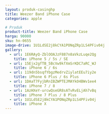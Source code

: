 ```yaml
---
layout: produk-casinghp
title: Weezer Band iPhone Case
categories: apple

# Produk
product-title: Weezer Band iPhone Case
harga: 90000
sku: hn-0655
image-drive: 1U1LdSE2j8kCYA1PONqZRp1LS4PFiv04j
gallery:
  - url: 1E6RAyQ-ZblOOAJzF887n8aVkzLuqe2Qg
    title: iPhone 5 / 5s / SE
  - url: 15Ejx2gfTB_5BcVw9kfXmSrKDC7aRC_WJ
    title: iPhone 6 / 6s
  - url: 119dn5bsqfYbgzMedrvZiylatEEu7iy2e
    title: iPhone 6 Plus / 6s Plus
  - url: 1DAaT7FyjbRnIBZWPTEJMAYkO4BWv1ee4
    title: iPhone 7 / 8
  - url: 1AzHXeY-urcwQseGR8sATvRvELjAh7vBq
    title: iPhone 7 Plus / 8 Plus
  - url: 1U1LdSE2j8kCYA1PONqZRp1LS4PFiv04j
    title: iPhone X
---
```

